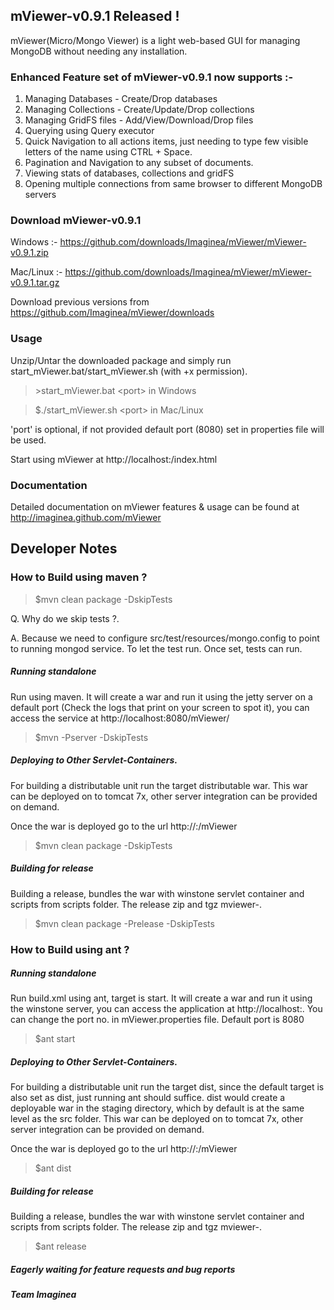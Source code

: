 ## mViewer-v0.9.1 Released !

mViewer(Micro/Mongo Viewer) is a light web-based GUI for managing MongoDB without needing any installation.

### Enhanced Feature set of mViewer-v0.9.1 now supports :-

   1. Managing Databases - Create/Drop databases
   2. Managing Collections - Create/Update/Drop collections
   3. Managing GridFS files - Add/View/Download/Drop files
   4. Querying using Query executor
   5. Quick Navigation to all actions items, just needing to type few visible letters of the name using CTRL + Space.
   6. Pagination and Navigation to any subset of documents.
   7. Viewing stats of databases, collections and gridFS
   8. Opening multiple connections from same browser to different MongoDB servers

### Download mViewer-v0.9.1

Windows :- https://github.com/downloads/Imaginea/mViewer/mViewer-v0.9.1.zip

Mac/Linux :- https://github.com/downloads/Imaginea/mViewer/mViewer-v0.9.1.tar.gz

Download previous versions from https://github.com/Imaginea/mViewer/downloads
    
### Usage

Unzip/Untar the downloaded package and simply run start_mViewer.bat/start_mViewer.sh (with +x permission).

>
> \>start_mViewer.bat \<port\> in Windows
>

>
> $./start_mViewer.sh \<port\> in Mac/Linux
>

'port' is optional, if not provided default port (8080) set in properties file will be used.

Start using mViewer at http://localhost:<port>/index.html


### Documentation

Detailed documentation on mViewer features & usage can be found at http://imaginea.github.com/mViewer


## Developer Notes

### How to Build using maven ?

>
> $mvn clean package -DskipTests
>

   Q. Why do we skip tests ?.

   A. Because we need to configure src/test/resources/mongo.config to point to running mongod service. To let the test run.
   Once set, tests can run.
   
##### Running standalone
Run using maven. It will create a war and run it using the jetty server on a default port (Check the logs that print on your screen to spot it), you can access the service at http://localhost:8080/mViewer/

>
> $mvn -Pserver -DskipTests
>


##### Deploying to Other Servlet-Containers.

For building a distributable unit run the target distributable war. This war can be deployed on to tomcat 7x, other server integration can be provided on demand.

Once the war is deployed go to the url http://<server-ip>:<http-port>/mViewer

>
> $mvn clean package -DskipTests
>

##### Building for release

Building a release, bundles the war with winstone servlet container and scripts from scripts folder. The release zip and tgz mviewer-<version>.<type>

>
> $mvn clean package -Prelease -DskipTests
>


### How to Build using ant ?


##### Running standalone
Run build.xml using ant, target is start. It will create a war and run it using the winstone server, you can access the application at http://localhost:<port-no>. You can change the port no. in mViewer.properties file. Default port is 8080

>
> $ant start
>


##### Deploying to Other Servlet-Containers.

For building a distributable unit run the target dist, since the default target is also set as dist, just running ant should suffice. dist would create a deployable war in the staging directory, which by default is at the same level as the src folder.
This war can be deployed on to tomcat 7x, other server integration can be provided on demand.

Once the war is deployed go to the url http://<server-ip>:<http-port>/mViewer

>
> $ant dist
>

##### Building for release

Building a release, bundles the war with winstone servlet container and scripts from scripts folder. The release zip and tgz mviewer-<version>.<type>

>
> $ant release
>


##### Eagerly waiting for feature requests and bug reports
##### Team Imaginea

